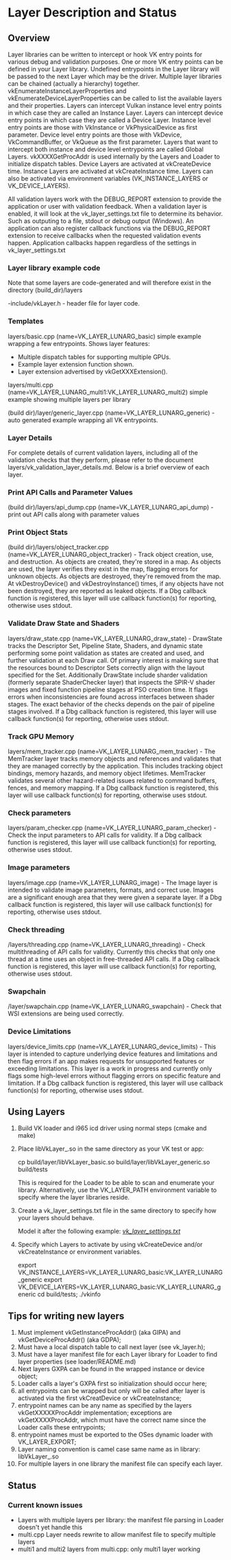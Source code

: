 # Layer Description and Status

## Overview

Layer libraries can be written to intercept or hook VK entry points for various
debug and validation purposes.  One or more VK entry points can be defined in your Layer
library.  Undefined entrypoints in the Layer library will be passed to the next Layer which
may be the driver.  Multiple layer libraries can be chained (actually a hierarchy) together.
vkEnumerateInstanceLayerProperties and vkEnumerateDeviceLayerProperties can be called to list the
available layers and their properties. Layers can intercept Vulkan instance level entry points
in which case they are called an Instance Layer.  Layers can intercept device entry  points
in which case they are called a Device Layer. Instance level entry points are those with VkInstance
or VkPhysicalDevice as first parameter.  Device level entry points are those with VkDevice, VkCommandBuffer,
or VkQueue as the first parameter. Layers that want to intercept both instance and device
level entrypoints are called Global Layers. vkXXXXGetProcAddr is used internally by the Layers and
Loader to initialize dispatch tables. Device Layers are activated at vkCreateDevice time. Instance
Layers are activated at vkCreateInstance time.  Layers can also be activated via environment variables
(VK_INSTANCE_LAYERS or VK_DEVICE_LAYERS).

All validation layers work with the DEBUG_REPORT extension to provide the application or user with
validation feedback. When a validation layer is enabled, it will look at the vk_layer_settings.txt
file to determine its behavior. Such as outputing to a file, stdout or debug output (Windows). An
application can also register callback functions via the DEBUG_REPORT extension to receive callbacks
when the requested validation events happen. Application callbacks happen regardless of the
settings in vk_layer_settings.txt

### Layer library example code

Note that some layers are code-generated and will therefore exist in the directory (build_dir)/layers

-include/vkLayer.h  - header file for layer code.

### Templates
layers/basic.cpp (name=VK_LAYER_LUNARG_basic) simple example wrapping a few entrypoints. Shows layer features:
- Multiple dispatch tables for supporting multiple GPUs.
- Example layer extension function shown.
- Layer extension advertised by vkGetXXXExtension().

layers/multi.cpp (name=VK_LAYER_LUNARG_multi1:VK_LAYER_LUNARG_multi2) simple example showing multiple layers per library

(build dir)/layer/generic_layer.cpp (name=VK_LAYER_LUNARG_generic) - auto generated example wrapping all VK entrypoints.

### Layer Details
For complete details of current validation layers, including all of the validation checks that they perform, please refer to the document layers/vk_validation_layer_details.md. Below is a brief overview of each layer.

### Print API Calls and Parameter Values
(build dir)/layers/api_dump.cpp (name=VK_LAYER_LUNARG_api_dump) - print out API calls along with parameter values

### Print Object Stats
(build dir)/layers/object_tracker.cpp (name=VK_LAYER_LUNARG_object_tracker) - Track object creation, use, and destruction. As objects are created, they're stored in a map. As objects are used, the layer verifies they exist in the map, flagging errors for unknown objects. As objects are destroyed, they're removed from the map. At vkDestroyDevice() and vkDestroyInstance() times, if any objects have not been destroyed, they are reported as leaked objects. If a Dbg callback function is registered, this layer will use callback function(s) for reporting, otherwise uses stdout.

### Validate Draw State and Shaders
layers/draw\_state.cpp (name=VK_LAYER_LUNARG_draw_state) - DrawState tracks the Descriptor Set, Pipeline State, Shaders, and dynamic state performing some point validation as states are created and used, and further validation at each Draw call. Of primary interest is making sure that the resources bound to Descriptor Sets correctly align with the layout specified for the Set. Additionally DrawState include sharder validation (formerly separate ShaderChecker layer) that inspects the SPIR-V shader images and fixed function pipeline stages at PSO creation time. It flags errors when inconsistencies are found across interfaces between shader stages. The exact behavior of the checks depends on the pair of pipeline stages involved. If a Dbg callback function is registered, this layer will use callback function(s) for reporting, otherwise uses stdout.

### Track GPU Memory
layers/mem\_tracker.cpp (name=VK_LAYER_LUNARG_mem_tracker) - The MemTracker layer tracks memory objects and references and validates that they are managed correctly by the application.  This includes tracking object bindings, memory hazards, and memory object lifetimes. MemTracker validates several other hazard-related issues related to command buffers, fences, and memory mapping. If a Dbg callback function is registered, this layer will use callback function(s) for reporting, otherwise uses stdout.

### Check parameters
layers/param_checker.cpp (name=VK_LAYER_LUNARG_param_checker) - Check the input parameters to API calls for validity. If a Dbg callback function is registered, this layer will use callback function(s) for reporting, otherwise uses stdout.

### Image parameters
layers/image.cpp (name=VK_LAYER_LUNARG_image) - The Image layer is intended to validate image parameters, formats, and correct use. Images are a significant enough area that they were given a separate layer. If a Dbg callback function is registered, this layer will use callback function(s) for reporting, otherwise uses stdout.

### Check threading
<build dir>/layers/threading.cpp (name=VK_LAYER_LUNARG_threading) - Check multithreading of API calls for validity. Currently this checks that only one thread at a time uses an object in free-threaded API calls. If a Dbg callback function is registered, this layer will use callback function(s) for reporting, otherwise uses stdout.

### Swapchain
<build dir>/layer/swapchain.cpp (name=VK_LAYER_LUNARG_swapchain) - Check that WSI extensions are being used correctly.

### Device Limitations
layers/device_limits.cpp (name=VK_LAYER_LUNARG_device_limits) - This layer is intended to capture underlying device features and limitations and then flag errors if an app makes requests for unsupported features or exceeding limitations. This layer is a work in progress and currently only flags some high-level errors without flagging errors on specific feature and limitation. If a Dbg callback function is registered, this layer will use callback function(s) for reporting, otherwise uses stdout.

## Using Layers

1. Build VK loader and i965 icd driver using normal steps (cmake and make)
2. Place libVkLayer_<name>.so in the same directory as your VK test or app:

    cp build/layer/libVkLayer_basic.so build/layer/libVkLayer_generic.so build/tests

    This is required for the Loader to be able to scan and enumerate your library.
    Alternatively, use the VK\_LAYER\_PATH environment variable to specify where the layer libraries reside.

3. Create a vk_layer_settings.txt file in the same directory to specify how your layers should behave.

    Model it after the following example:  [*vk_layer_settings.txt*](layers/vk_layer_settings.txt)

4. Specify which Layers to activate by using
vkCreateDevice and/or vkCreateInstance or environment variables.

    export VK\_INSTANCE\_LAYERS=VK_LAYER_LUNARG_basic:VK_LAYER_LUNARG_generic
    export VK\_DEVICE\_LAYERS=VK_LAYER_LUNARG_basic:VK_LAYER_LUNARG_generic
    cd build/tests; ./vkinfo

## Tips for writing new layers

1. Must implement vkGetInstanceProcAddr() (aka GIPA) and vkGetDeviceProcAddr() (aka GDPA);
2. Must have a local dispatch table to call next layer (see vk_layer.h);
3. Must have a layer manifest file for each Layer library for Loader to find layer properties (see loader/README.md)
4. Next layers GXPA can be found in the wrapped instance or device object;
5. Loader calls a layer's GXPA first so initialization should occur here;
6. all entrypoints can be wrapped but only will be called after layer is activated
    via the first vkCreatDevice or vkCreateInstance;
7. entrypoint names can be any name as specified by the layers vkGetXXXXXProcAddr
    implementation; exceptions are vkGetXXXXProcAddr,
    which must have the correct name since the Loader calls these entrypoints;
8. entrypoint names must be exported to the OSes dynamic loader with VK\_LAYER\_EXPORT;
9. Layer naming convention is camel case same name as in library: libVkLayer_<name>.so
10. For multiple layers in one library the manifest file can specify each layer.

## Status


### Current known issues

- Layers with multiple layers per library: the manifest file parsing in Loader doesn't yet handle this
- multi.cpp Layer needs rewrite to allow manifest file to specify multiple layers
- multi1  and multi2 layers from multi.cpp: only multi1 layer working
